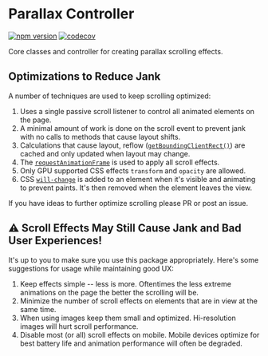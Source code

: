 # Parallax Controller

[![npm version](https://badge.fury.io/js/parallax-controller.svg)](https://badge.fury.io/js/parallax-controller) [![codecov](https://codecov.io/gh/jscottsmith/parallax-controller/branch/master/graph/badge.svg)](https://codecov.io/gh/jscottsmith/parallax-controller)

Core classes and controller for creating parallax scrolling effects.

## Optimizations to Reduce Jank

A number of techniques are used to keep scrolling optimized:

1. Uses a single passive scroll listener to control all animated elements on the page.
2. A minimal amount of work is done on the scroll event to prevent jank with no calls to methods that cause layout shifts.
3. Calculations that cause layout, reflow ([`getBoundingClientRect()`](https://developer.mozilla.org/en-US/docs/Web/API/Element/getBoundingClientRect)) are cached and only updated when layout may change.
4. The [`requestAnimationFrame`](https://developer.mozilla.org/en-US/docs/Web/API/window/requestAnimationFrame) is used to apply all scroll effects.
5. Only GPU supported CSS effects `transform` and `opacity` are allowed.
6. CSS [`will-change`](https://developer.mozilla.org/en-US/docs/Web/CSS/will-change) is added to an element when it's visible and animating to prevent paints. It's then removed when the element leaves the view.

If you have ideas to further optimize scrolling please PR or post an issue.

## ⚠️ **Scroll Effects May Still Cause Jank and Bad User Experiences!**

It's up to you to make sure you use this package appropriately. Here's some suggestions for usage while maintaining good UX:

1. Keep effects simple -- less is more. Oftentimes the less extreme animations on the page the better the scrolling will be.
2. Minimize the number of scroll effects on elements that are in view at the same time.
3. When using images keep them small and optimized. Hi-resolution images will hurt scroll performance.
4. Disable most (or all) scroll effects on mobile. Mobile devices optimize for best battery life and animation performance will often be degraded.

